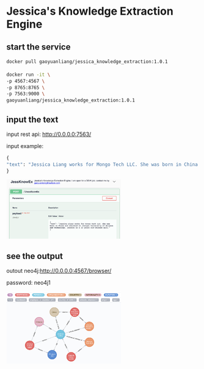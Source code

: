 # Jessica's Knowledge Extraction Engine

## start the service

```bash
docker pull gaoyuanliang/jessica_knowledge_extraction:1.0.1

docker run -it \
-p 4567:4567 \
-p 8765:8765 \
-p 7563:9000 \
gaoyuanliang/jessica_knowledge_extraction:1.0.1
```

## input the text
input rest api: http://0.0.0.0:7563/

input example:

```python
{
"text": "Jessica Liang works for Mongo Tech LLC. She was born in China and educated at Jiangsu University of Science and Technology. Jessica is a 23 years old Chinese girl."
}
```

<img src="WX20201128-174001@2x.png" width="300">


## see the output

outout neo4j:http://0.0.0.0:4567/browser/

password: neo4j1

<img src="WX20201128-172836@2x.png" width="300">

